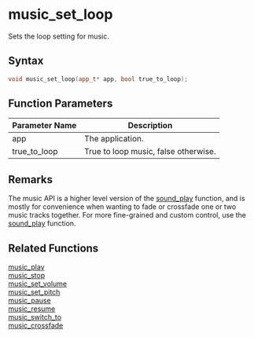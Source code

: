 # music_set_loop

Sets the loop setting for music.

## Syntax

```cpp
void music_set_loop(app_t* app, bool true_to_loop);
```

## Function Parameters

Parameter Name | Description
--- | ---
app | The application.
true_to_loop | True to loop music, false otherwise.

## Remarks

The music API is a higher level version of the [sound_play](https://github.com/RandyGaul/cute_framework/blob/master/doc/audio/sound/sound_play.md) function, and is mostly for convenience when wanting to fade or crossfade one or two music tracks together. For more fine-grained and custom control, use the [sound_play](https://github.com/RandyGaul/cute_framework/blob/master/doc/audio/sound/sound_play.md) function.

## Related Functions

[music_play](https://github.com/RandyGaul/cute_framework/blob/master/doc/audio/music/music_play.md)  
[music_stop](https://github.com/RandyGaul/cute_framework/blob/master/doc/audio/music/music_stop.md)  
[music_set_volume](https://github.com/RandyGaul/cute_framework/blob/master/doc/audio/music/music_set_volume.md)  
[music_set_pitch](https://github.com/RandyGaul/cute_framework/blob/master/doc/audio/music/music_set_pitch.md)  
[music_pause](https://github.com/RandyGaul/cute_framework/blob/master/doc/audio/music/music_pause.md)  
[music_resume](https://github.com/RandyGaul/cute_framework/blob/master/doc/audio/music/music_resume.md)  
[music_switch_to](https://github.com/RandyGaul/cute_framework/blob/master/doc/audio/music/music_switch_to.md)  
[music_crossfade](https://github.com/RandyGaul/cute_framework/blob/master/doc/audio/music/music_crossfade.md)  
